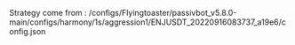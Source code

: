 Strategy come from : /configs/Flyingtoaster/passivbot_v5.8.0-main/configs/harmony/1s/aggression1/ENJUSDT_20220916083737_a19e6/config.json